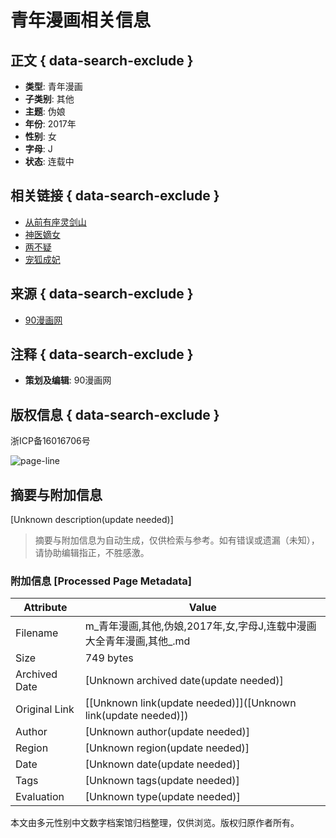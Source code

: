 # 青年漫画相关信息

## 正文 { data-search-exclude }


- **类型**: 青年漫画
- **子类别**: 其他
- **主题**: 伪娘
- **年份**: 2017年
- **性别**: 女
- **字母**: J
- **状态**: 连载中

## 相关链接 { data-search-exclude }

- [从前有座灵剑山](http://m.90mh.org/manhua/congqianyouzuolingjianshan/)
- [神医嫡女](http://m.90mh.org/manhua/shenyidinu/)
- [两不疑](http://m.90mh.org/manhua/liangbuyi/)
- [宠狐成妃](http://m.90mh.org/manhua/chonghuchengfei/)

## 来源 { data-search-exclude }

- [90漫画网](http://m.90mh.org/)

## 注释 { data-search-exclude }

- **策划及编辑**: 90漫画网

## 版权信息 { data-search-exclude }

浙ICP备16016706号

![page-line](http://m.90mh.org/themes/mip/phone/images/head_line.gif)
<!-- tcd_original_link http://m.90mh.org/list/qingnian-qita-weiniang-2017nian-female-j-lianzai/ -->


## 摘要与附加信息

<!-- tcd_abstract -->
[Unknown description(update needed)]
<!-- tcd_abstract_end -->

> 摘要与附加信息为自动生成，仅供检索与参考。如有错误或遗漏（未知），请协助编辑指正，不胜感激。

### 附加信息 [Processed Page Metadata]

| Attribute       | Value                                  |
|-----------------|----------------------------------------|
| Filename        | m_青年漫画,其他,伪娘,2017年,女,字母J,连载中漫画大全青年漫画,其他_.md                             |
| Size            | 749 bytes                           |
| Archived Date   | [Unknown archived date(update needed)]                             |
| Original Link   | [[Unknown link(update needed)]]([Unknown link(update needed)])                       |
| Author          | [Unknown author(update needed)]                               |
| Region          | [Unknown region(update needed)]                               |
| Date            | [Unknown date(update needed)]                                 |
| Tags            | [Unknown tags(update needed)]                                 |
| Evaluation            | [Unknown type(update needed)]                                 |
<!-- tcd_table_end -->

本文由多元性别中文数字档案馆归档整理，仅供浏览。版权归原作者所有。
